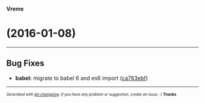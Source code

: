 __Vreme__

#   (2016-01-08)



---

## Bug Fixes

- **babel:** migrate to babel 6 and es6 import
  ([ca763ebf](https://github.com/stojanovic/vreme/commit/ca763ebf4fea35bc7de95c52983cf5af63fdfbe4))



---
<sub><sup>*Generated with [git-changelog](https://github.com/rafinskipg/git-changelog). If you have any problem or suggestion, create an issue.* :) **Thanks** </sub></sup>